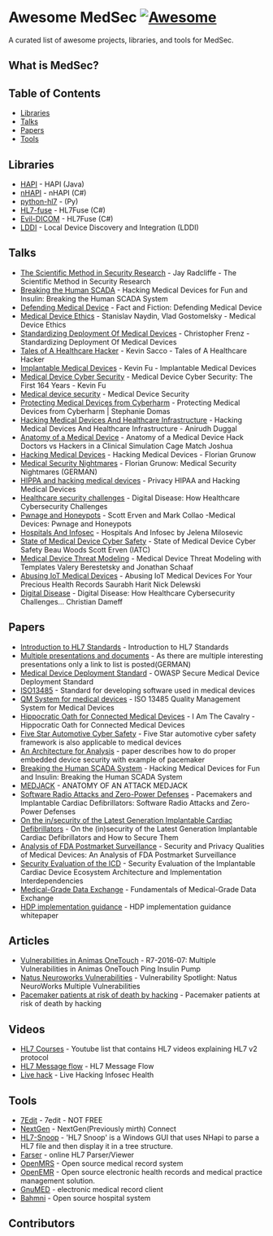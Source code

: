 # Awesome MedSec [![Awesome](https://cdn.rawgit.com/sindresorhus/awesome/d7305f38d29fed78fa85652e3a63e154dd8e8829/media/badge.svg)](https://github.com/sindresorhus/awesome)

A curated list of awesome projects, libraries, and tools for MedSec.

## What is MedSec?


## Table of Contents

<!-- MarkdownTOC depth=4 -->
- [Libraries](#libraries)
- [Talks](#talks)
- [Papers](#papers)
- [Tools](#tools)


## Libraries
* [HAPI](https://github.com/hapifhir/hapi-hl7v2) - HAPI (Java)
* [nHAPI](https://github.com/duaneedwards/nHapi) - nHAPI (C#) 
* [python-hl7](https://github.com/johnpaulett/python-hl7) - (Py)
* [HL7-fuse](https://github.com/dib0/HL7Fuse) - HL7Fuse (C#)
* [Evil-DICOM](https://github.com/rexcardan/Evil-DICOM) - HL7Fuse (C#)
* [LDDI](https://github.com/universAAL/lddi) - Local Device Discovery and Integration (LDDI)
## Talks
* [The Scientific Method in Security Research](https://www.youtube.com/watch?v=UkA9JOUcFi4) -  Jay Radcliffe - The Scientific Method in Security Research
* [Breaking the Human SCADA](https://www.youtube.com/watch?v=avf5XF8yS60) - Hacking Medical Devices for Fun and Insulin: Breaking the Human SCADA System
* [Defending Medical Device](https://www.youtube.com/watch?v=RsUJ7qETssU) - Fact and Fiction: Defending Medical Device
* [Medical Device Ethics](https://www.youtube.com/watch?v=g3lvY5an4-E) - Stanislav Naydin, Vlad Gostomelsky - Medical Device Ethics
* [Standardizing Deployment Of Medical Devices](https://www.youtube.com/watch?v=ODiZc04CzgE) - Christopher Frenz - Standardizing Deployment Of Medical Devices
* [Tales of A Healthcare Hacker](https://www.youtube.com/watch?v=ij7uuY-3eXk) - Kevin Sacco - Tales of A Healthcare Hacker
* [Implantable Medical Devices](https://www.youtube.com/watch?v=shTj9WVhVyU) - Kevin Fu - Implantable Medical Devices
* [Medical Device Cyber Security](https://www.youtube.com/watch?v=QKgdvmomopw) - Medical Device Cyber Security: The First 164 Years - Kevin Fu
* [Medical device security](https://www.youtube.com/watch?v=FmFLAlZO6ig) - Medical Device Security
* [Protecting Medical Devices from Cyberharm](https://www.youtube.com/watch?v=EyqwUFJKZo0) - Protecting Medical Devices from Cyberharm | Stephanie Domas
* [Hacking Medical Devices And Healthcare Infrastructure](https://www.youtube.com/watch?v=3S6RQo-OQ24) - Hacking Medical Devices And Healthcare Infrastructure - Anirudh Duggal
* [Anatomy of a Medical Device](https://www.youtube.com/watch?v=FnvcocyI4pI) - Anatomy of a Medical Device Hack Doctors vs Hackers in a Clinical Simulation Cage Match Joshua
* [Hacking Medical Devices](https://www.youtube.com/watch?v=KIU2mNpXsPg) - Hacking Medical Devices - Florian Grunow
* [Medical Security Nightmares](https://www.youtube.com/watch?v=0F_eScTUris) - Florian Grunow: Medical Security Nightmares (GERMAN)
* [HIPPA and hacking medical devices](https://www.youtube.com/watch?v=_aqOOPUwJhE) - Privacy HIPAA and Hacking Medical Devices
* [Healthcare security challenges](https://www.youtube.com/watch?v=yjZ-KiZlk7Q) - Digital Disease: How Healthcare Cybersecurity Challenges
* [Pwnage and Honeypots](https://www.youtube.com/watch?v=ZusL2BY6_XU) - Scott Erven and Mark Collao -Medical Devices: Pwnage and Honeypots
* [Hospitals And Infosec](https://www.youtube.com/watch?v=5QDdXPWZS1c) - Hospitals And Infosec by Jelena Milosevic
* [State of Medical Device Cyber Safety](https://www.youtube.com/watch?v=SLMafs9FMvE) - State of Medical Device Cyber Safety Beau Woods Scott Erven (IATC)
* [Medical Device Threat Modeling](https://www.youtube.com/watch?v=_5uVtINSr_w) - Medical Device Threat Modeling with Templates Valery Berestetsky and Jonathan Schaaf
* [Abusing IoT Medical Devices](https://www.youtube.com/watch?v=w7kI4M9Ym2Q) - Abusing IoT Medical Devices For Your Precious Health Records Saurabh Harit Nick Delewski
* [Digital Disease](https://www.youtube.com/watch?v=yjZ-KiZlk7Q) - Digital Disease: How Healthcare Cybersecurity Challenges...  Christian Dameff

## Papers
* [Introduction to HL7 Standards](http://www.hl7.org/implement/standards/index.cfm?ref=nav) - Introduction to HL7 Standards
* [Multiple presentations and documents](https://www.infosec-health.ch/downloads.html) - As there are multiple interesting presentations only a link to list is posted(GERMAN)
* [Medical Device Deployment Standard](https://www.owasp.org/index.php/OWASP_Secure_Medical_Device_Deployment_Standard) - OWASP Secure Medical Device Deployment Standard
* [ISO13485](https://www.iso.org/standard/59752.html) - Standard for developing software used in medical devices
* [QM System for medical devices](https://www.tuv-sud.co.uk/uk-en/industry/healthcare-medical-devices/quality-management-amp-quality-control/iso-13485-quality-management-system-for-medical-devices) - ISO 13485 Quality Management System for Medical Devices
* [Hippocratic Oath for Connected Medical Devices](https://www.iamthecavalry.org/wp-content/uploads/2016/01/I-Am-The-Cavalry-Hippocratic-Oath-for-Connected-Medical-Devices.pdf) - I Am The Cavalry - Hippocratic Oath for Connected Medical Devices
* [Five Star Automotive Cyber Safety](https://www.iamthecavalry.org/wp-content/uploads/2014/08/Five-Star-Automotive-Cyber-Safety-February-2015.pdf) - Five Star automotive cyber safety framework is also applicable to medical devices
* [An Architecture for Analysis](https://www.cs.ucsb.edu/~jmcmahan/research/top_picks_18.pdf) - paper describes how to do proper embedded device security with example of pacemaker
* [Breaking the Human SCADA System](https://media.blackhat.com/bh-us-11/Radcliffe/BH_US_11_Radcliffe_Hacking_Medical_Devices_WP.pdf) - Hacking Medical Devices for Fun and Insulin: Breaking the Human SCADA System
* [MEDJACK](https://securityledger.com/wp-content/uploads/2015/06/AOA_MEDJACK_LAYOUT_6-0_6-3-2015-1.pdf) - ANATOMY OF AN ATTACK MEDJACK
* [Software Radio Attacks and Zero-Power Defenses](https://www.secure-medicine.org/hubfs/public/publications/icd-study.pdf) - Pacemakers and Implantable Cardiac Defibrillators: Software Radio Attacks and Zero-Power Defenses
* [On the in/security of the Latest Generation Implantable Cardiac Defibrillators]( https://www.esat.kuleuven.be/cosic/publications/article-2678.pdf) - On the (in)security of the Latest Generation Implantable Cardiac Defibrillators and How to Secure Them
* [Analysis of FDA Postmarket Surveillance](https://journals.plos.org/plosone/article/file?id=10.1371/journal.pone.0040200&type=printable) - Security and Privacy Qualities of Medical Devices: An Analysis of FDA Postmarket Surveillance
* [Security Evaluation of the ICD](https://drive.google.com/file/d/0B_GspGER4QQTYkJfaVlBeGVCSW8/view) - Security Evaluation of the Implantable Cardiac Device Ecosystem Architecture and Implementation Interdependencies
* [Medical-Grade Data Exchange](https://www.pchalliance.org/sites/pchalliance/files/Fundamentals_Medical-Grade_Data_Exchange_Sep2018.pdf) - Fundamentals of Medical-Grade Data Exchange
* [HDP implementation guidance](https://www.bluetooth.org/docman/handlers/downloaddoc.ashx?doc_id=225927) - HDP implementation guidance whitepaper





## Articles
* [Vulnerabilities in Animas OneTouch](https://blog.rapid7.com/2016/10/04/r7-2016-07-multiple-vulnerabilities-in-animas-onetouch-ping-insulin-pump/) - R7-2016-07: Multiple Vulnerabilities in Animas OneTouch Ping Insulin Pump
* [Natus Neuroworks Vulnerabilities](https://blog.talosintelligence.com/2018/04/vulnerability-spotlight-natus.html?m=1) - Vulnerability Spotlight: Natus NeuroWorks Multiple Vulnerabilities
* [Pacemaker patients at risk of death by hacking](https://www.tirosec.com/pacemaker-patients-at-risk-of-death-by-hacking/) - Pacemaker patients at risk of death by hacking


## Videos
* [HL7 Courses](https://www.youtube.com/watch?v=ZAgdYR1rmEQ&list=PLNH9Hx9ks4CediBpp9Yr9N8icTfCr0TUN) - Youtube list that contains HL7 videos explaining HL7 v2 protocol
* [HL7 Message flow](https://www.youtube.com/watch?v=-suRA7cJ9fI) - HL7 Message Flow
* [Live hack](https://www.youtube.com/watch?v=2svPAJViJ1o) - Live Hacking Infosec Health



## Tools 
* [7Edit](http://www.7edit.com/home/index.php) - 7edit - NOT FREE
* [NextGen](https://www.nextgen.com/products-and-services/integration-engine) - NextGen(Previously mirth) Connect 
* [HL7-Snoop](https://github.com/dgrinberg/HL7-Snoop) - 'HL7 Snoop' is a Windows GUI that uses NHapi to parse a HL7 file and then display it in a tree structure.
* [Farser](https://hl7.cc/) - online HL7 Parser/Viewer
* [OpenMRS](https://openmrs.org/) - Open source medical record system
* [OpenEMR](https://www.open-emr.org/) - Open source electronic health records and medical practice management solution.
* [GnuMED](http://wiki.gnumed.de/bin/view/Gnumed) - electronic medical record client 
* [Bahmni](https://www.bahmni.org) - Open source hospital system 

## Contributors

